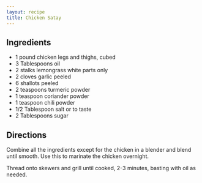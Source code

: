 ```yaml
---
layout: recipe
title: Chicken Satay
---
```


## Ingredients

* 1 pound chicken legs and thighs, cubed
* 3 Tablespoons oil
* 2 stalks lemongrass white parts only
* 2 cloves garlic peeled
* 6 shallots peeled
* 2 teaspoons turmeric powder
* 1 teaspoon coriander powder
* 1 teaspoon chili powder
* 1/2 Tablespoon salt or to taste
* 2 Tablespoons sugar

## Directions

Combine all the ingredients except for the chicken in a blender and
blend until smooth. Use this to marinate the chicken overnight.

Thread onto skewers and grill until cooked, 2-3 minutes, basting with
oil as needed.

